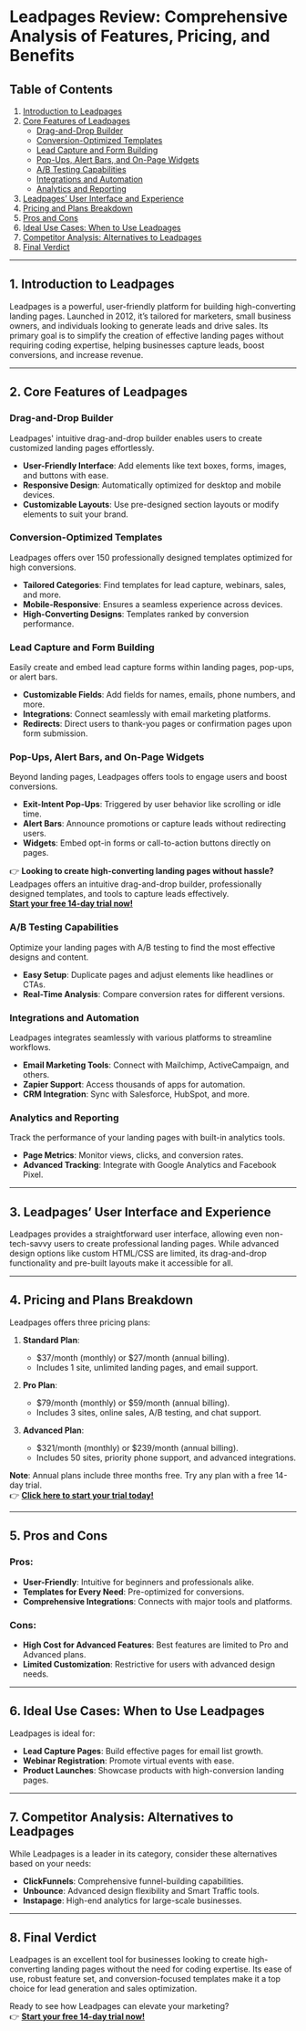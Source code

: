 # Leadpages Review: Comprehensive Analysis of Features, Pricing, and Benefits

## Table of Contents
1. [Introduction to Leadpages](#introduction-to-leadpages)  
2. [Core Features of Leadpages](#core-features-of-leadpages)  
   - [Drag-and-Drop Builder](#drag-and-drop-builder)  
   - [Conversion-Optimized Templates](#conversion-optimized-templates)  
   - [Lead Capture and Form Building](#lead-capture-and-form-building)  
   - [Pop-Ups, Alert Bars, and On-Page Widgets](#pop-ups-alert-bars-and-on-page-widgets)  
   - [A/B Testing Capabilities](#ab-testing-capabilities)  
   - [Integrations and Automation](#integrations-and-automation)  
   - [Analytics and Reporting](#analytics-and-reporting)  
3. [Leadpages’ User Interface and Experience](#leadpages-user-interface-and-experience)  
4. [Pricing and Plans Breakdown](#pricing-and-plans-breakdown)  
5. [Pros and Cons](#pros-and-cons)  
6. [Ideal Use Cases: When to Use Leadpages](#ideal-use-cases-when-to-use-leadpages)  
7. [Competitor Analysis: Alternatives to Leadpages](#competitor-analysis-alternatives-to-leadpages)  
8. [Final Verdict](#final-verdict)  

---

## 1. Introduction to Leadpages

Leadpages is a powerful, user-friendly platform for building high-converting landing pages. Launched in 2012, it’s tailored for marketers, small business owners, and individuals looking to generate leads and drive sales. Its primary goal is to simplify the creation of effective landing pages without requiring coding expertise, helping businesses capture leads, boost conversions, and increase revenue.

---

## 2. Core Features of Leadpages

### Drag-and-Drop Builder

Leadpages' intuitive drag-and-drop builder enables users to create customized landing pages effortlessly.

- **User-Friendly Interface**: Add elements like text boxes, forms, images, and buttons with ease.  
- **Responsive Design**: Automatically optimized for desktop and mobile devices.  
- **Customizable Layouts**: Use pre-designed section layouts or modify elements to suit your brand.  

### Conversion-Optimized Templates

Leadpages offers over 150 professionally designed templates optimized for high conversions.

- **Tailored Categories**: Find templates for lead capture, webinars, sales, and more.  
- **Mobile-Responsive**: Ensures a seamless experience across devices.  
- **High-Converting Designs**: Templates ranked by conversion performance.  

### Lead Capture and Form Building

Easily create and embed lead capture forms within landing pages, pop-ups, or alert bars.

- **Customizable Fields**: Add fields for names, emails, phone numbers, and more.  
- **Integrations**: Connect seamlessly with email marketing platforms.  
- **Redirects**: Direct users to thank-you pages or confirmation pages upon form submission.  

### Pop-Ups, Alert Bars, and On-Page Widgets

Beyond landing pages, Leadpages offers tools to engage users and boost conversions.

- **Exit-Intent Pop-Ups**: Triggered by user behavior like scrolling or idle time.  
- **Alert Bars**: Announce promotions or capture leads without redirecting users.  
- **Widgets**: Embed opt-in forms or call-to-action buttons directly on pages.  

👉 **Looking to create high-converting landing pages without hassle?** Leadpages offers an intuitive drag-and-drop builder, professionally designed templates, and tools to capture leads effectively.  
**[Start your free 14-day trial now!](https://bit.ly/LEadPages)**

### A/B Testing Capabilities

Optimize your landing pages with A/B testing to find the most effective designs and content.

- **Easy Setup**: Duplicate pages and adjust elements like headlines or CTAs.  
- **Real-Time Analysis**: Compare conversion rates for different versions.  

### Integrations and Automation

Leadpages integrates seamlessly with various platforms to streamline workflows.

- **Email Marketing Tools**: Connect with Mailchimp, ActiveCampaign, and others.  
- **Zapier Support**: Access thousands of apps for automation.  
- **CRM Integration**: Sync with Salesforce, HubSpot, and more.  

### Analytics and Reporting

Track the performance of your landing pages with built-in analytics tools.

- **Page Metrics**: Monitor views, clicks, and conversion rates.  
- **Advanced Tracking**: Integrate with Google Analytics and Facebook Pixel.  

---

## 3. Leadpages’ User Interface and Experience

Leadpages provides a straightforward user interface, allowing even non-tech-savvy users to create professional landing pages. While advanced design options like custom HTML/CSS are limited, its drag-and-drop functionality and pre-built layouts make it accessible for all.

---

## 4. Pricing and Plans Breakdown

Leadpages offers three pricing plans:

1. **Standard Plan**:  
   - $37/month (monthly) or $27/month (annual billing).  
   - Includes 1 site, unlimited landing pages, and email support.  

2. **Pro Plan**:  
   - $79/month (monthly) or $59/month (annual billing).  
   - Includes 3 sites, online sales, A/B testing, and chat support.  

3. **Advanced Plan**:  
   - $321/month (monthly) or $239/month (annual billing).  
   - Includes 50 sites, priority phone support, and advanced integrations.  

**Note**: Annual plans include three months free. Try any plan with a free 14-day trial.  
👉 **[Click here to start your trial today!](https://bit.ly/LEadPages)**  

---

## 5. Pros and Cons

### Pros:
- **User-Friendly**: Intuitive for beginners and professionals alike.  
- **Templates for Every Need**: Pre-optimized for conversions.  
- **Comprehensive Integrations**: Connects with major tools and platforms.  

### Cons:
- **High Cost for Advanced Features**: Best features are limited to Pro and Advanced plans.  
- **Limited Customization**: Restrictive for users with advanced design needs.  

---

## 6. Ideal Use Cases: When to Use Leadpages

Leadpages is ideal for:

- **Lead Capture Pages**: Build effective pages for email list growth.  
- **Webinar Registration**: Promote virtual events with ease.  
- **Product Launches**: Showcase products with high-conversion landing pages.  

---

## 7. Competitor Analysis: Alternatives to Leadpages

While Leadpages is a leader in its category, consider these alternatives based on your needs:

- **ClickFunnels**: Comprehensive funnel-building capabilities.  
- **Unbounce**: Advanced design flexibility and Smart Traffic tools.  
- **Instapage**: High-end analytics for large-scale businesses.  

---

## 8. Final Verdict

Leadpages is an excellent tool for businesses looking to create high-converting landing pages without the need for coding expertise. Its ease of use, robust feature set, and conversion-focused templates make it a top choice for lead generation and sales optimization.  

Ready to see how Leadpages can elevate your marketing?  
👉 **[Start your free 14-day trial now!](https://bit.ly/LEadPages)**
